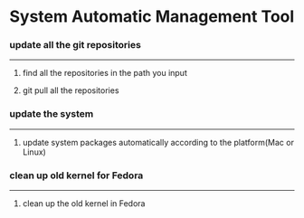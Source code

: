 # System Automatic Management Tool

### update all the git repositories
----

1. find all the repositories in the path you input

2. git pull all the repositories

### update the system
----

1. update system packages automatically according to the platform(Mac or Linux)

### clean up old kernel for Fedora
----

1. clean up the old kernel in Fedora
